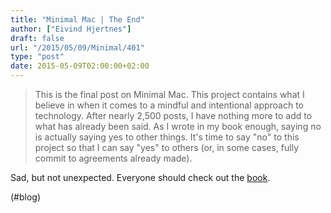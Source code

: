 ```yaml
---
title: "Minimal Mac | The End"
author: ["Eivind Hjertnes"]
draft: false
url: "/2015/05/09/Minimal/401"
type: "post"
date: 2015-05-09T02:00:00+02:00
---
```


> This is the final post on Minimal Mac. This project contains what I
> believe in when it comes to a mindful and intentional approach to
> technology. After nearly 2,500 posts, I have nothing more to add to
> what has already been said. As I wrote in my book enough, saying no is
> actually saying yes to other things. It's time to say "no" to this
> project so that I can say "yes" to others (or, in some cases, fully
> commit to agreements already made).

Sad, but not unexpected. Everyone should check out the
[book](https://gumroad.com/l/Oqlg).

(#blog)
